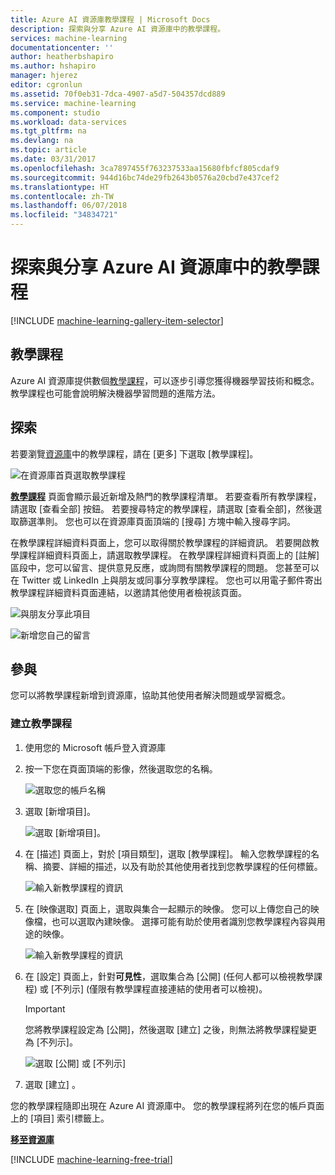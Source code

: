 ```yaml
---
title: Azure AI 資源庫教學課程 | Microsoft Docs
description: 探索與分享 Azure AI 資源庫中的教學課程。
services: machine-learning
documentationcenter: ''
author: heatherbshapiro
ms.author: hshapiro
manager: hjerez
editor: cgronlun
ms.assetid: 70f0eb31-7dca-4907-a5d7-504357dcd889
ms.service: machine-learning
ms.component: studio
ms.workload: data-services
ms.tgt_pltfrm: na
ms.devlang: na
ms.topic: article
ms.date: 03/31/2017
ms.openlocfilehash: 3ca7897455f763237533aa15680fbfcf805cdaf9
ms.sourcegitcommit: 944d16bc74de29fb2643b0576a20cbd7e437cef2
ms.translationtype: HT
ms.contentlocale: zh-TW
ms.lasthandoff: 06/07/2018
ms.locfileid: "34834721"
---
```

# <a name="discover-and-share-tutorials-in-azure-ai-gallery"></a>探索與分享 Azure AI 資源庫中的教學課程
[!INCLUDE [machine-learning-gallery-item-selector](../../../includes/machine-learning-gallery-item-selector.md)]

## <a name="tutorials"></a>教學課程
Azure AI 資源庫提供數個[教學課程](https://gallery.cortanaintelligence.com/tutorials)，可以逐步引導您獲得機器學習技術和概念。 教學課程也可能會說明解決機器學習問題的進階方法。

## <a name="discover"></a>探索
若要瀏覽[資源庫](http://gallery.cortanaintelligence.com)中的教學課程，請在 [更多] 下選取 [教學課程]。

![在資源庫首頁選取教學課程](./media/gallery-tutorials/select-tutorials-in-gallery.png)

**[教學課程](https://gallery.cortanaintelligence.com/tutorials)** 頁面會顯示最近新增及熱門的教學課程清單。 若要查看所有教學課程，請選取 [查看全部] 按鈕。 若要搜尋特定的教學課程，請選取 [查看全部]，然後選取篩選準則。 您也可以在資源庫頁面頂端的 [搜尋] 方塊中輸入搜尋字詞。

在教學課程詳細資料頁面上，您可以取得關於教學課程的詳細資訊。 若要開啟教學課程詳細資料頁面上，請選取教學課程。 在教學課程詳細資料頁面上的 [註解] 區段中，您可以留言、提供意見反應，或詢問有關教學課程的問題。 您甚至可以在 Twitter 或 LinkedIn 上與朋友或同事分享教學課程。 您也可以用電子郵件寄出教學課程詳細資料頁面連結，以邀請其他使用者檢視該頁面。

![與朋友分享此項目](./media/gallery-how-to-use-contribute-publish/share-links.png)

![新增您自己的留言](./media/gallery-how-to-use-contribute-publish/comments.png)

## <a name="contribute"></a>參與
您可以將教學課程新增到資源庫，協助其他使用者解決問題或學習概念。

### <a name="create-a-tutorial"></a>建立教學課程

1. 使用您的 Microsoft 帳戶登入資源庫

2. 按一下您在頁面頂端的影像，然後選取您的名稱。
  
    ![選取您的帳戶名稱](./media/gallery-tutorials/click-account-name.png)

3. 選取 [新增項目]。
  
    ![選取 [新增項目]。](./media/gallery-collections/click-new-item.png)

4. 在 [描述] 頁面上，對於 [項目類型]，選取 [教學課程]。 輸入您教學課程的名稱、摘要、詳細的描述，以及有助於其他使用者找到您教學課程的任何標籤。
  
    ![輸入新教學課程的資訊](./media/gallery-tutorials/create-tutorial-page-1.png)
5. 在 [映像選取] 頁面上，選取與集合一起顯示的映像。 您可以上傳您自己的映像檔，也可以選取內建映像。 選擇可能有助於使用者識別您教學課程內容與用途的映像。
  
    ![輸入新教學課程的資訊](./media/gallery-tutorials/create-tutorial-page-2.png)

6. 在 [設定] 頁面上，針對**可見性**，選取集合為 [公開] \(任何人都可以檢視教學課程) 或 [不列示] \(僅限有教學課程直接連結的使用者可以檢視)。
  
    > [!IMPORTANT]
    > 您將教學課程設定為 [公開]，然後選取 [建立] 之後，則無法將教學課程變更為 [不列示]。
    > 
    > 
  
    ![選取 [公開] 或 [不列示]](./media/gallery-tutorials/create-tutorial-page-3.png)

7. 選取 [建立] 。

您的教學課程隨即出現在 Azure AI 資源庫中。 您的教學課程將列在您的帳戶頁面上的 [項目] 索引標籤上。

**[移至資源庫](http://gallery.cortanaintelligence.com)**

[!INCLUDE [machine-learning-free-trial](../../../includes/machine-learning-free-trial.md)]

